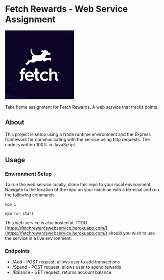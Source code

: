 # Fetch Rewards - Web Service Assignment

![Fetch Logo](./public/fetchlogo.png)

Take home assignment for Fetch Rewards. A web service that tracks points. 
## About 
This project is setup using a Node runtime environment and the Express framework for communicating with the service using http requests. The code is written 100% in JavaScript. 

## Usage
### Environment Setup
To run the web service locally, clone this repo to your local environment. Navigate to the location of the repo on your machine with a terminal and run the following commands
```
npm i 
```
```
npm run start
```

This web service is also hosted at TODO [https://fetchrewardswebservice.herokuapp.com/](https://fetchrewardswebservice.herokuapp.com/) should you wish to use the service in a live environment. 
### Endpoints
- /Add - POST request, allows user to add transactions
- /Spend - POST request, allows user to spend rewards
- /Balance - GET request, returns account balance


